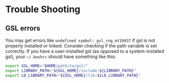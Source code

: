 # Trouble Shooting

## GSL errors 
You may get errors like `undefined symbol: gsl_rng_mt19937` if gsl
is not properly installed or linked. Consider checking if the path 
variable is set correctly. If you have a user-installed gsl (as opposed to
a system-installed gsl), your `~/.bashrc` should have something like this:

```bash
export GSL_HOME="$HOME/path/to/gsl/"
export LIBRARY_PATH="${GSL_HOME}/include:${LIBRARY_PATH}"
export LD_LIBRARY_PATH="${GSL_HOME}/lib:${LD_LIBRARY_PATH}"
````


